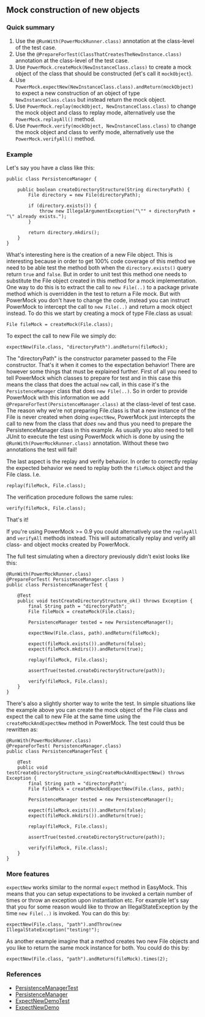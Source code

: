 ## Mock construction of new objects ##

### Quick summary ###

  1. Use the `@RunWith(PowerMockRunner.class)` annotation at the class-level of the test case.
  1. Use the `@PrepareForTest(ClassThatCreatesTheNewInstance.class)` annotation at the class-level of the test case.
  1. Use `PowerMock.createMock(NewInstanceClass.class)` to create a mock object of the class that should be constructed (let's call it `mockObject`).
  1. Use `PowerMock.expectNew(NewInstanceClass.class).andReturn(mockObject)` to expect a new construction of an object of type `NewInstanceClass.class` but instead return the mock object.
  1. Use `PowerMock.replay(mockObject, NewInstanceClass.class)` to change the mock object and class to replay mode, alternatively use the `PowerMock.replayAll()` method.
  1. Use `PowerMock.verify(mockObject, NewInstanceClass.class)` to change the mock object and class to verify mode, alternatively use the `PowerMock.verifyAll()` method.

### Example ###
Let's say you have a class like this:
```
public class PersistenceManager {

	public boolean createDirectoryStructure(String directoryPath) {
		File directory = new File(directoryPath);

		if (directory.exists()) {
			throw new IllegalArgumentException("\"" + directoryPath + "\" already exists.");
		}

		return directory.mkdirs();
	}
}
```

What's interesting here is the creation of a new File object. This is interesting because in order to get 100% code coverage of this method we need to be able test the method both when the `directory.exists()` query return `true` and `false`. But in order to unit test this method one needs to substitute the File object created in this method for a mock implementation. One way to do this is to extract the call to `new File(..)` to a package private method which is overridden in the test to return a File mock. But with PowerMock you don't have to change the code, instead you can instruct PowerMock to intercept the call to `new File(..)` and return a mock object instead. To do this we start by creating a mock of type File.class as usual:
```
File fileMock = createMock(File.class);
```
To expect the call to new File we simply do:
```
expectNew(File.class, "directoryPath").andReturn(fileMock);
```

The "directoryPath" is the constructor parameter passed to the File constructor. That's it when it comes to the expectation behavior! There are however some things that must be explained further. First of all you need to tell PowerMock which classes to prepare for test and in this case this means the class that does the actual `new` call, in this case it's the `PersistenceManager` class that does `new File(..)`. So in order to provide PowerMock with this information we add `@PrepareForTest(PersistenceManager.class)` at the class-level of test case. The reason why we're not preparing File.class is that a new instance of the File is never created when doing `expectNew`, PowerMock just intercepts the call to new from the class that _does_ `new` and thus you need to prepare the PersistenceManager class in this example. As usually you also need to tell JUnit to execute the test using PowerMock which is done by using the `@RunWith(PowerMockRunner.class)` annotation. Without these two annotations the test will fail!

The last aspect is the replay and verify behavior. In order to correctly replay the expected behavior we need to replay both the `fileMock` object and the File class. I.e.
```
replay(fileMock, File.class);
```
The verification procedure follows the same rules:
```
verify(fileMock, File.class);
```
That's it!

If you're using PowerMock >= 0.9 you could alternatively use the `replayAll` and `verifyAll` methods instead. This will automatically replay and verify all class- and object mocks created by PowerMock.

The full test simulating when a directory previously didn't exist looks like this:
```
@RunWith(PowerMockRunner.class)
@PrepareForTest( PersistenceManager.class )
public class PersistenceManagerTest {

	@Test
	public void testCreateDirectoryStructure_ok() throws Exception {
		final String path = "directoryPath";
		File fileMock = createMock(File.class);

		PersistenceManager tested = new PersistenceManager();

		expectNew(File.class, path).andReturn(fileMock);

		expect(fileMock.exists()).andReturn(false);
		expect(fileMock.mkdirs()).andReturn(true);

		replay(fileMock, File.class);

		assertTrue(tested.createDirectoryStructure(path));

		verify(fileMock, File.class);
	}
}
```

There's also a slightly shorter way to write the test. In simple situations like the example above you can create the mock object of the File class and expect the call to new File at the same time using the `createMockAndExpectNew` method in PowerMock. The test could thus be rewritten as:
```
@RunWith(PowerMockRunner.class)
@PrepareForTest( PersistenceManager.class)
public class PersistenceManagerTest {

	@Test
	public void testCreateDirectoryStructure_usingCreateMockAndExpectNew() throws Exception {
		final String path = "directoryPath";
		File fileMock = createMockAndExpectNew(File.class, path);

		PersistenceManager tested = new PersistenceManager();

		expect(fileMock.exists()).andReturn(false);
		expect(fileMock.mkdirs()).andReturn(true);

		replay(fileMock, File.class);

		assertTrue(tested.createDirectoryStructure(path));

		verify(fileMock, File.class);
	}
}
```

### More features ###
`expectNew` works similar to the normal `expect` method in EasyMock. This means that you can setup expectations to be invoked a certain number of times or throw an exception upon instantiation etc. For example let's say that you for some reason would like to throw an IllegalStateException by the time `new File(..)` is invoked. You can do this by:
```
expectNew(File.class, "path").andThrow(new IllegalStateException("testing!");
```

As another example imagine that a method creates two new File objects and you like to return the same mock instance for both. You could do this by:
```
expectNew(File.class, "path").andReturn(fileMock).times(2);
```

### References ###
  * [PersistenceManagerTest](https://github.com/jayway/powermock/blob/master/examples/DocumentationExamples/src/test/java/powermock/examples/newmocking/PersistenceManagerTest.java)
  * [PersistenceManager](https://github.com/jayway/powermock/blob/master/examples/DocumentationExamples/src/main/java/powermock/examples/newmocking/PersistenceManager.java)
  * [ExpectNewDemoTest](https://github.com/jayway/powermock/blob/master/modules/module-test/easymock/junit4-test/src/test/java/samples/junit4/expectnew/ExpectNewDemoTest.java)
  * [ExpectNewDemo](https://github.com/jayway/powermock/blob/master/tests/utils/src/main/java/samples/expectnew/ExpectNewDemo.java)